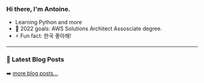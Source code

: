 ### Hi there, I'm Antoine.

- Learning Python and more
- 🥅 2022 goals: AWS Solutions Architect Assosciate degree.
- ⚡ Fun fact: 한국 좋아해!

---

### 📕 Latest Blog Posts

<!-- BLOG-POST-LIST:START -->
<!-- BLOG-POST-LIST:END -->

➡️ [more blog posts...](https://blog.twan.io)
